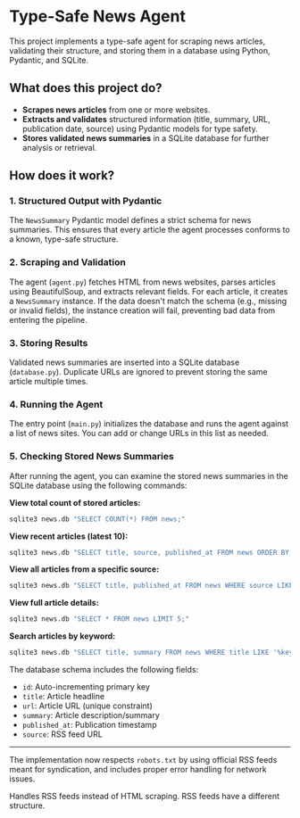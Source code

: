 # Type-Safe News Agent

This project implements a type-safe agent for scraping news articles, validating their structure, and storing them in a database using Python, Pydantic, and SQLite.

## What does this project do?

- **Scrapes news articles** from one or more websites.
- **Extracts and validates** structured information (title, summary, URL, publication date, source) using Pydantic models for type safety.
- **Stores validated news summaries** in a SQLite database for further analysis or retrieval.

## How does it work?

### 1. Structured Output with Pydantic

The `NewsSummary` Pydantic model defines a strict schema for news summaries. This ensures that every article the agent processes conforms to a known, type-safe structure.

### 2. Scraping and Validation

The agent (`agent.py`) fetches HTML from news websites, parses articles using BeautifulSoup, and extracts relevant fields. For each article, it creates a `NewsSummary` instance. If the data doesn't match the schema (e.g., missing or invalid fields), the instance creation will fail, preventing bad data from entering the pipeline.

### 3. Storing Results

Validated news summaries are inserted into a SQLite database (`database.py`). Duplicate URLs are ignored to prevent storing the same article multiple times.

### 4. Running the Agent

The entry point (`main.py`) initializes the database and runs the agent against a list of news sites. You can add or change URLs in this list as needed.

### 5. Checking Stored News Summaries

After running the agent, you can examine the stored news summaries in the SQLite database using the following commands:

**View total count of stored articles:**

```bash
sqlite3 news.db "SELECT COUNT(*) FROM news;"
```

**View recent articles (latest 10):**

```bash
sqlite3 news.db "SELECT title, source, published_at FROM news ORDER BY published_at DESC LIMIT 10;"
```

**View all articles from a specific source:**

```bash
sqlite3 news.db "SELECT title, published_at FROM news WHERE source LIKE '%npr%' ORDER BY published_at DESC;"
```

**View full article details:**

```bash
sqlite3 news.db "SELECT * FROM news LIMIT 5;"
```

**Search articles by keyword:**

```bash
sqlite3 news.db "SELECT title, summary FROM news WHERE title LIKE '%keyword%' OR summary LIKE '%keyword%';"
```

The database schema includes the following fields:

- `id`: Auto-incrementing primary key
- `title`: Article headline
- `url`: Article URL (unique constraint)
- `summary`: Article description/summary
- `published_at`: Publication timestamp
- `source`: RSS feed URL

---

The implementation now respects `robots.txt` by using official RSS feeds meant for syndication, and includes proper error handling for network issues.

Handles RSS feeds instead of HTML scraping. RSS feeds have a different structure.

<br>
